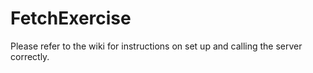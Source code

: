 # FetchExercise

Please refer to the wiki for instructions on set up and calling the server correctly. 
